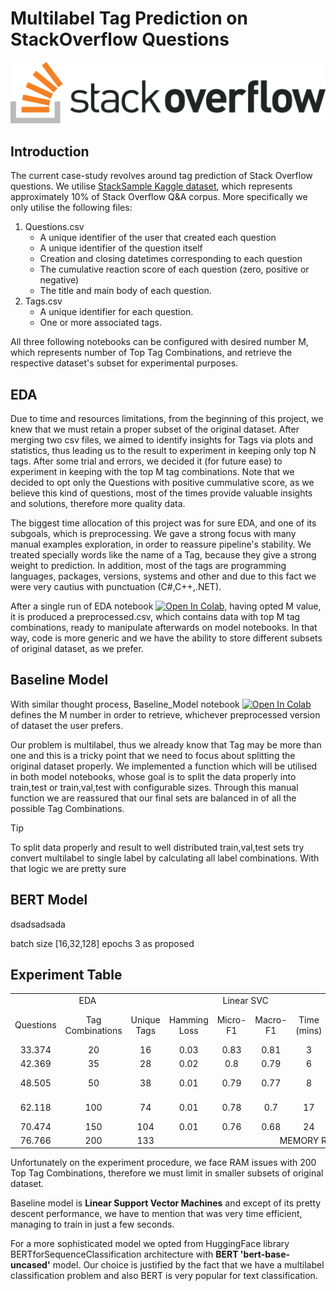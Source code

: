 # Multilabel Tag Prediction on StackOverflow Questions

![Alt text](images/stackoverflow.png)

## Introduction
The current case-study revolves around tag prediction of Stack Overflow questions. We utilise [StackSample Kaggle dataset](https://www.kaggle.com/datasets/stackoverflow/stacksample), which represents approximately 10% of Stack Overflow Q&A corpus. More specifically we only utilise the following files:
1. Questions.csv
    * A unique identifier of the user that created each question
    * A unique identifier of the question itself
    * Creation and closing datetimes corresponding to each question
    * The cumulative reaction score of each question (zero, positive or negative)
    * The title and main body of each question.
3. Tags.csv
    * A unique identifier for each question.
    * One or more associated tags.

All three following notebooks can be configured with desired number M, which represents number of Top Tag Combinations, and retrieve the respective dataset's subset for experimental purposes. 

## EDA 
Due to time and resources limitations, from the beginning of this project, we knew that we must retain a proper subset of the original dataset. After merging two csv files, we aimed to identify insights for Tags via plots and statistics, thus leading us to the result to experiment in keeping only top N tags. After some trial and errors, we decided it (for future ease) to experiment in keeping with the top M tag combinations. Note that we decided to opt only the Questions with positive cummulative score, as we believe this kind of questions, most of the times provide valuable insights and solutions, therefore more quality data.


The biggest time allocation of this project was for sure EDA, and one of its subgoals, which is preprocessing. We gave a strong focus with many manual examples exploration, in order to reassure pipeline's stability. We treated specially words like the name of a Tag, because they give a strong weight to prediction. In addition, most of the tags are programming languages, packages, versions, systems and other and due to this fact we were very cautius with punctuation (C#,C++,.NET).

After a single run of EDA notebook [![Open In Colab](https://colab.research.google.com/assets/colab-badge.svg)](https://colab.research.google.com/github/spyros-briakos/Multilabel_StackOverflow_Tag_Prediction/blob/main/notebooks/EDA.ipynb), having opted M value, it is produced a preprocessed.csv, which contains data with top M tag combinations, ready to manipulate afterwards on model notebooks. In that way, code is more generic and we have the ability to store different subsets of original dataset, as we prefer.











## Baseline Model

With similar thought process, Baseline_Model notebook [![Open In Colab](https://colab.research.google.com/assets/colab-badge.svg)](https://colab.research.google.com/github/spyros-briakos/Multilabel_StackOverflow_Tag_Prediction/blob/main/notebooks/Baseline_Model.ipynb) defines the M number in order to retrieve, whichever preprocessed version of dataset the user prefers. 

Our problem is multilabel, thus we already know that Tag may be more than one and this is a tricky point that we need to focus about splitting the original dataset properly. We implemented a function which will be utilised in both model notebooks, whose goal is to split the data properly into train,test or train,val,test with configurable sizes. Through this manual function we are reassured that our final sets are balanced in of all the possible Tag Combinations. 

> [!TIP]
> To split data properly and result to well distributed train,val,test sets try convert multilabel to single label by calculating all label combinations. With that logic we are pretty sure


## BERT Model
dsadsadsada


batch size [16,32,128]
epochs 3 as proposed





















## Experiment Table

<table>

  <tr>
    <td colspan="3" align="center">EDA</td>
    <td colspan="4" align="center">Linear SVC</td>
    <td colspan="4" align="center">BERT</td>
  </tr>
  
  <tr>
    <td align="center">Questions</td>
    <td align="center">Tag Combinations</td>
    <td align="center">Unique Tags</td>
    <td align="center">Hamming Loss</td>
    <td align="center">Micro-F1</td>
    <td align="center">Macro-F1</td>
    <td align="center">Time (mins)</td>
    <td align="center">Hamming Loss</td>
    <td align="center">Micro-F1</td>
    <td align="center">Macro-F1</td>
    <td align="center">Epoch GPU (mins)</td>
  </tr>
  <tr>
    <td align="center">33.374</td>
    <td align="center">20</td>
    <td align="center">16</td>
    <td align="center">0.03</td>
    <td align="center">0.83</td>
    <td align="center">0.81</td>
    <td align="center">3</td>
    <td align="center">0.02</td>
    <td align="center">0.86</td>
    <td align="center">0.84</td>
    <td align="center">11</td>
  </tr>
  <tr>
    <td align="center">42.369</td>
    <td align="center">35</td>
    <td align="center">28</td>
    <td align="center">0.02</td>
    <td align="center">0.8</td>
    <td align="center">0.79</td>
    <td align="center">6</td>
    <td colspan="4" align="center">N/A</td>
  </tr>
  <tr>
    <td align="center">48.505</td>
  <td align="center">50</td>
  <td align="center">38</td>
  <td align="center">0.01</td>
  <td align="center">0.79</td>
  <td align="center">0.77</td>
  <td align="center">8</td>
  <td align="center">0.01</td>
  <td align="center">0.84</td>
  <td align="center">0.78</td>
  <td align="center">16 (32)</td>
  </tr>
<tr>
  <td align="center">62.118</td>
  <td align="center">100</td>
  <td align="center">74</td>
  <td align="center">0.01</td>
  <td align="center">0.78</td>
  <td align="center">0.7</td>
  <td align="center">17</td>
  <td align="center">0.01</td>
  <td align="center">0.82</td>
  <td align="center">0.7</td>
  <td align="center">21 (16)</td>
</tr>

<tr>
  <td align="center">70.474</td>
  <td align="center">150</td>
  <td align="center">104</td>
  <td align="center">0.01</td>
  <td align="center">0.76</td>
  <td align="center">0.68</td>
  <td align="center">24</td>
  <td colspan="4" align="center">N/A</td>
</tr>
  <tr>
    <td align="center">76.766</td>
    <td align="center">200</td>
    <td align="center">133</td>
    <td colspan="8" align="center">MEMORY RAM CRASH</td>
  </tr>
</table>


Unfortunately on the experiment procedure, we face RAM issues with 200 Top Tag Combinations, therefore we must limit in smaller subsets of original dataset.

Baseline model is **Linear Support Vector Machines** and except of its pretty descent performance, we have to mention that was very time efficient, managing to train in just a few seconds.

For a more sophisticated model we opted from HuggingFace library BERTforSequenceClassification architecture with **BERT 'bert-base-uncased'** model. Our choice is justified by the fact that we have a multilabel classification problem and also BERT is very popular for text classification. 

